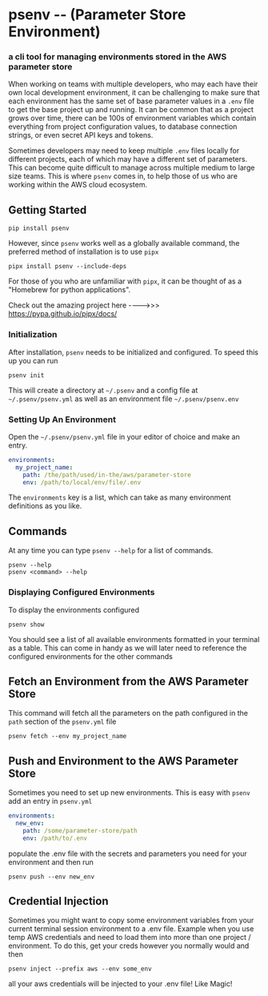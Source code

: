 # psenv -- (Parameter Store Environment)
### a cli tool for managing environments stored in the AWS parameter store

When working on teams with multiple developers, who may each have their own local development environment, 
it can be challenging to make sure that each environment has the same set of base parameter values in a `.env` 
file to get the base project up and running. It can be common that as a project grows over time, there can be 100s 
of environment variables which contain everything from project configuration values, to database connection strings, 
or even secret API keys and tokens. 

Sometimes developers may need to keep multiple `.env` files locally for different projects, each of which may have a 
different set of parameters. This can become quite difficult to manage across multiple medium to large size teams. 
This is where `psenv` comes in, to help those of us who are working within the AWS cloud ecosystem. 


## Getting Started
``pip install psenv``

However, since `psenv` works well as a globally available command, the preferred method of installation is to use `pipx`

``pipx install psenv --include-deps``

For those of you who are unfamiliar with `pipx`, it can be thought of as a "Homebrew for python applications".

Check out the amazing project here ---->>> https://pypa.github.io/pipx/docs/

### Initialization 
After installation, `psenv` needs to be initialized and configured. To speed this up you can run
```shell
psenv init
```

This will create a directory at ``~/.psenv`` and a config file at `~/.psenv/psenv.yml` as well as an environment file 
`~/.psenv/psenv.env`


### Setting Up An Environment
Open the `~/.psenv/psenv.yml` file in your editor of choice and make an entry.
```yaml
environments:
  my_project_name:
    path: /the/path/used/in-the/aws/parameter-store
    env: /path/to/local/env/file/.env

```
The `environments` key is a list, which can take as many environment definitions as you like.


## Commands
At any time you can type `psenv --help` for a list of commands.
```shell
psenv --help
psenv <command> --help
```


### Displaying Configured Environments
To display the environments configured 
```shell
psenv show
```
You should see a list of all available environments formatted in your terminal as a table. This can come in handy as we
will later need to reference the configured environments for the other commands


## Fetch an Environment from the AWS Parameter Store
This command will fetch all the parameters on the path configured in the ``path`` section of the `psenv.yml` file
```shell
psenv fetch --env my_project_name
```

## Push and Environment to the AWS Parameter Store
Sometimes you need to set up new environments. This is easy with `psenv`
add an entry in `psenv.yml`

```yaml
environments:
  new_env:
    path: /some/parameter-store/path
    env: /path/to/.env
```

populate the .env file with the secrets and parameters you need for your environment and then run
```shell
psenv push --env new_env
```


## Credential Injection
Sometimes you might want to copy some environment variables from your current terminal session environment to a .env file.
Example when you use temp AWS credentials and need to load them into more than one project / environment. To do this, get your creds however you normally would
and then

```shell
psenv inject --prefix aws --env some_env
```

all your aws credentials will be injected to your .env file! Like Magic!
